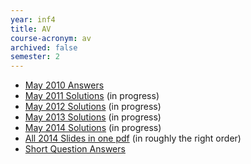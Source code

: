 ```yaml
---
year: inf4
title: AV
course-acronym: av
archived: false
semester: 2
---
```


- [May 2010 Answers](https://docs.google.com/document/d/16WqtvNYFQLP4wXrhAK2uGrs-BXVfng8fLxTt-xw8ivM/edit?usp=sharing)
- [May 2011 Solutions](http://docs.google.com/document/d/1nVPQCnHh5D6oTLDHfANQqBvO7eWCa5vHniR6AC_LQc8/edit?usp=sharing) (in progress)
- [May 2012 Solutions](http://docs.google.com/document/d/13o6NxV2BhtUYdTagyRzLeby7AYnlPOKJd0hi3OlVBz8/edit?usp=sharing) (in progress)
- [May 2013 Solutions](http://docs.google.com/document/d/1qs16fpfLRAys14mQ1Z9ObEnofk9gnZcSj5jQa6GDBC8/edit?usp=sharing) (in progress)
- [May 2014 Solutions](https://docs.google.com/document/d/1eYy6gESRmrk2VrM1NkfTCkvzMYqshckQG74lsafGMUg/edit?usp=sharing) (in progress)
- [All 2014 Slides in one pdf](https://drive.google.com/file/d/0B2AAOQQZ_8BxS19iclM5dGV1WUk/edit?usp=sharing) (in roughly the right order)
- [Short Question Answers](https://docs.google.com/document/d/18XgkXK5PIUsoSydY5479GBSwKg7DfDrbhFkhDWbZnAo/edit)
